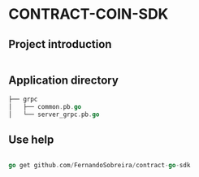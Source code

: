# CONTRACT-COIN-SDK

## Project introduction

```go

```

## Application directory

```go
├── grpc
│   ├── common.pb.go
│   └── server_grpc.pb.go

```

## Use help

```go

go get github.com/FernandoSobreira/contract-go-sdk

```